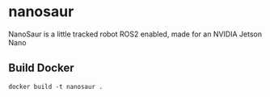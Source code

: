 # nanosaur

NanoSaur is a little tracked robot ROS2 enabled, made for an NVIDIA Jetson Nano

## Build Docker

```
docker build -t nanosaur .
```
